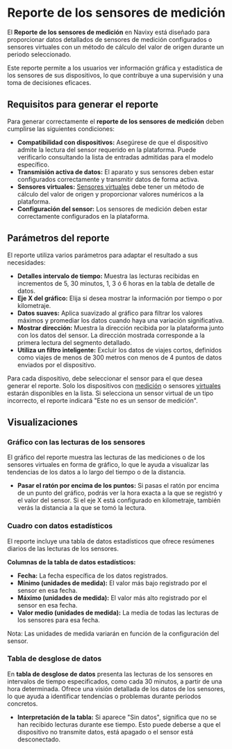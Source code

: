 # Reporte de los sensores de medición

El **Reporte de los sensores de medición** en Navixy está diseñado para proporcionar datos detallados de sensores de medición configurados o sensores virtuales con un método de cálculo del valor de origen durante un periodo seleccionado.

Este reporte permite a los usuarios ver información gráfica y estadística de los sensores de sus dispositivos, lo que contribuye a una supervisión y una toma de decisiones eficaces.

## Requisitos para generar el reporte

Para generar correctamente el **reporte de los sensores de medición** deben cumplirse las siguientes condiciones:

* **Compatibilidad con dispositivos:** Asegúrese de que el dispositivo admite la lectura del sensor requerido en la plataforma. Puede verificarlo consultando la lista de entradas admitidas para el modelo específico.
* **Transmisión activa de datos:** El aparato y sus sensores deben estar configurados correctamente y transmitir datos de forma activa.
* **Sensores virtuales:** [Sensores virtuales](../../dispositivos-y-ajustes/sensores-de-vehculos/sensores-de-vehculos/sensores-virtuales/) debe tener un método de cálculo del valor de origen y proporcionar valores numéricos a la plataforma.
* **Configuración del sensor:** Los sensores de medición deben estar correctamente configurados en la plataforma.

## Parámetros del reporte

El reporte utiliza varios parámetros para adaptar el resultado a sus necesidades:

* **Detalles intervalo de tiempo:** Muestra las lecturas recibidas en incrementos de 5, 30 minutos, 1, 3 ó 6 horas en la tabla de detalle de datos.
* **Eje X del gráfico:** Elija si desea mostrar la información por tiempo o por kilometraje.
* **Datos suaves:** Aplica suavizado al gráfico para filtrar los valores máximos y promediar los datos cuando haya una variación significativa.
* **Mostrar dirección:** Muestra la dirección recibida por la plataforma junto con los datos del sensor. La dirección mostrada corresponde a la primera lectura del segmento detallado.
* **Utiliza un filtro inteligente:** Excluir los datos de viajes cortos, definidos como viajes de menos de 300 metros con menos de 4 puntos de datos enviados por el dispositivo.

Para cada dispositivo, debe seleccionar el sensor para el que desea generar el reporte. Solo los dispositivos con [medición](../../dispositivos-y-ajustes/sensores-de-vehculos/sensores-de-vehculos/sensor-de-medicin/) o sensores [virtuales](../../dispositivos-y-ajustes/sensores-de-vehculos/sensores-de-vehculos/sensores-virtuales/) estarán disponibles en la lista. Si selecciona un sensor virtual de un tipo incorrecto, el reporte indicará "Este no es un sensor de medición".

## Visualizaciones

### Gráfico con las lecturas de los sensores

El gráfico del reporte muestra las lecturas de las mediciones o de los sensores virtuales en forma de gráfico, lo que le ayuda a visualizar las tendencias de los datos a lo largo del tiempo o de la distancia.

* **Pasar el ratón por encima de los puntos:** Si pasas el ratón por encima de un punto del gráfico, podrás ver la hora exacta a la que se registró y el valor del sensor. Si el eje X está configurado en kilometraje, también verás la distancia a la que se tomó la lectura.

### Cuadro con datos estadísticos

El reporte incluye una tabla de datos estadísticos que ofrece resúmenes diarios de las lecturas de los sensores.

**Columnas de la tabla de datos estadísticos:**

* **Fecha:** La fecha específica de los datos registrados.
* **Mínimo (unidades de medida):** El valor más bajo registrado por el sensor en esa fecha.
* **Máximo (unidades de medida):** El valor más alto registrado por el sensor en esa fecha.
* **Valor medio (unidades de medida):** La media de todas las lecturas de los sensores para esa fecha.

Nota: Las unidades de medida variarán en función de la configuración del sensor.

### Tabla de desglose de datos

En **tabla de desglose de datos** presenta las lecturas de los sensores en intervalos de tiempo especificados, como cada 30 minutos, a partir de una hora determinada. Ofrece una visión detallada de los datos de los sensores, lo que ayuda a identificar tendencias o problemas durante periodos concretos.

* **Interpretación de la tabla:** Si aparece "Sin datos", significa que no se han recibido lecturas durante ese tiempo. Esto puede deberse a que el dispositivo no transmite datos, está apagado o el sensor está desconectado.

